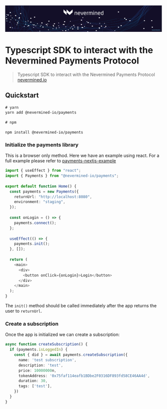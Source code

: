 [![banner](https://raw.githubusercontent.com/nevermined-io/assets/main/images/logo/banner_logo.png)](https://nevermined.io)

# Typescript SDK to interact with the Nevermined Payments Protocol

> Typescript SDK to interact with the Nevermined Payments Protocol
> [nevermined.io](https://nevermined.io)

## Quickstart

```
# yarn
yarn add @nevermined-io/payments

# npm

npm install @nevermined-io/payments
```

### Initialize the payments library

This is a browser only method. Here we have an example using react.
For a full example please refer to [payments-nextjs-example](https://github.com/nevermined-io/tutorials/tree/main/payments-nextjs-example)

```typescript
import { useEffect } from "react";
import { Payments } from "@nevermined-io/payments";

export default function Home() {
  const payments = new Payments({
    returnUrl: "http://localhost:8080",
    environment: "staging",
  });

  const onLogin = () => {
    payments.connect();
  };

  useEffect(() => {
    payments.init();
  }, []);

  return (
    <main>
      <div>
        <button onClick={onLogin}>Login</button>
      </div>
    </main>
  );
}
```

The `init()` method should be called immediately after the app returns the user to `returnUrl`.

### Create a subscription

Once the app is initialized we can create a subscription:

```typescript
async function createSubscription() {
  if (payments.isLoggedIn) {
    const { did } = await payments.createSubscription({
      name: 'test subscription',
      description: 'test',
      price: 10000000n,
      tokenAddress: '0x75faf114eafb1BDbe2F0316DF893fd58CE46AA4d',
      duration: 30,
      tags: ['test'],
    })
  }
}
```
